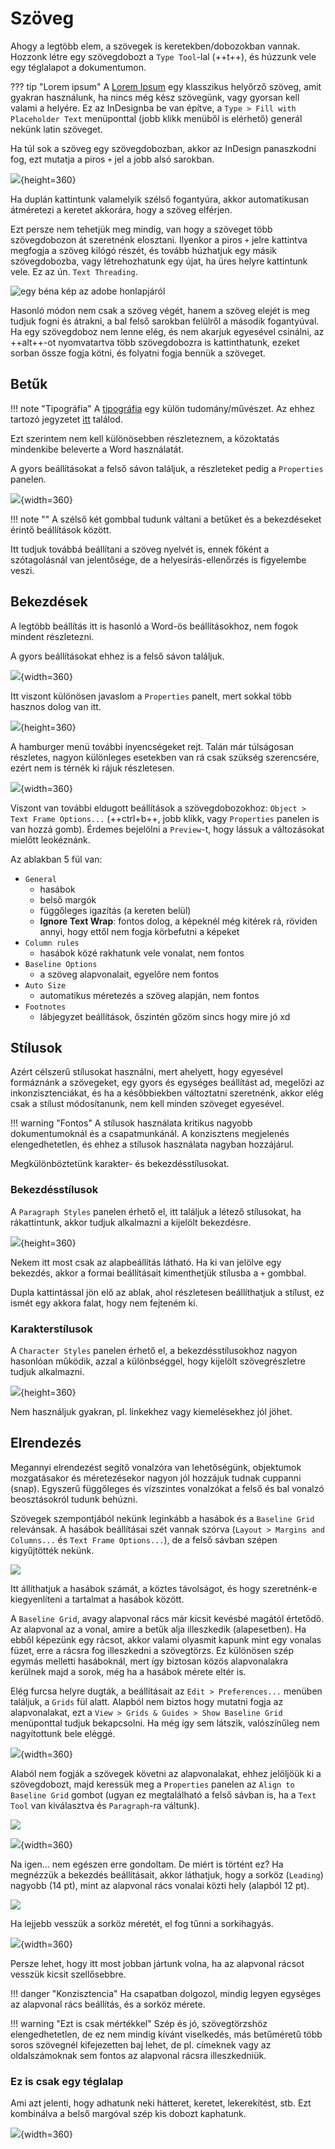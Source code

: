 # Szöveg

Ahogy a legtöbb elem, a szövegek is keretekben/dobozokban vannak.
Hozzonk létre egy szövegdobozt a `Type Tool`-lal (++t++), és húzzunk vele egy téglalapot a dokumentumon.

??? tip "Lorem ipsum"
    A [Lorem Ipsum](https://en.wikipedia.org/wiki/Lorem_ipsum) egy klasszikus helyőrző szöveg, amit gyakran használunk, ha nincs még kész szövegünk, vagy gyorsan kell valami a helyére.
    Ez az InDesignba be van építve, a `Type > Fill with Placeholder Text`  menüponttal (jobb klikk menüből is elérhető) generál nekünk latin szöveget.

Ha túl sok a szöveg egy szövegdobozban, akkor az InDesign panaszkodni fog, ezt mutatja a piros `+` jel a jobb alsó sarokban.

![](img/text_overflow.png){height=360}

Ha duplán kattintunk valamelyik szélső fogantyúra, akkor automatikusan átméretezi a keretet akkorára, hogy a szöveg elférjen.

Ezt persze nem tehetjük meg mindig, van hogy a szöveget több szövegdobozon át szeretnénk elosztani. Ilyenkor a piros `+` jelre kattintva megfogja a szöveg kilógó részét, és tovább húzhatjuk egy másik szövegdobozba, vagy létrehozhatunk egy újat, ha üres helyre kattintunk vele. Ez az ún. `Text Threading`.

![egy béna kép az adobe honlapjáról](img/adobe_text_thread.png)

Hasonló módon nem csak a szöveg végét, hanem a szöveg elejét is meg tudjuk fogni és átrakni, a bal felső sarokban felülről a második fogantyúval. Ha egy szövegdoboz nem lenne elég, és nem akarjuk egyesével csinálni, az ++alt++-ot nyomvatartva több szövegdobozra is kattinthatunk, ezeket sorban össze fogja kötni, és folyatni fogja bennük a szöveget.

## Betűk

!!! note "Tipográfia"
    A [tipográfia](https://hu.wikipedia.org/wiki/Tipogr%C3%A1fia) egy külön tudomány/művészet. Az ehhez tartozó jegyzetet [itt](../typography.md) találod.

Ezt szerintem nem kell különösebben részleteznem, a közoktatás mindenkibe beleverte a Word használatát.

A gyors beállításokat a felső sávon találjuk, a részleteket pedig a `Properties` panelen.

![](img/text_character_bar.png){width=360}

!!! note ""
    A szélső két gombbal tudunk váltani a betűket és a bekezdéseket érintő beállítások között.

Itt tudjuk továbbá beállítani a szöveg nyelvét is, ennek főként a szótagolásnál van jelentősége, de a helyesírás-ellenőrzés is figyelembe veszi.

## Bekezdések

A legtöbb beállítás itt is hasonló a Word-ös beállításokhoz, nem fogok mindent részletezni.

A gyors beállításokat ehhez is a felső sávon találjuk.

![](img/text_paragraph_bar.png){width=360}

Itt viszont különösen javaslom a `Properties` panelt, mert sokkal több hasznos dolog van itt.

![](img/text_paragraph_properties.png){height=360}

A hamburger menü további ínyencségeket rejt. Talán már túlságosan részletes, nagyon különleges esetekben van rá csak szükség szerencsére, ezért nem is térnék ki rájuk részletesen.

![](img/text_paragraph_hamburger.png){width=360}

Viszont van további eldugott beállítások a szövegdobozokhoz: `Object > Text Frame Options...` (++ctrl+b++, jobb klikk, vagy `Properties` panelen is van hozzá gomb). Érdemes bejelölni a `Preview`-t, hogy lássuk a változásokat mielőtt leokéznánk.

Az ablakban 5 fül van:

- `General`
    - hasábok
    - belső margók
    - függőleges igazítás (a kereten belül)
    - **Ignore Text Wrap**: fontos dolog, a képeknél még kitérek rá, röviden annyi, hogy ettől nem fogja körbefutni a képeket
- `Column rules`
    - hasábok közé rakhatunk vele vonalat, nem fontos
- `Baseline Options`
    - a szöveg alapvonalait, egyelőre nem fontos
- `Auto Size`
    - automatikus méretezés a szöveg alapján, nem fontos
- `Footnotes`
    - lábjegyzet beállítások, őszintén gőzöm sincs hogy mire jó xd

## Stílusok

Azért célszerű stílusokat használni, mert ahelyett, hogy egyesével formáznánk a szövegeket, egy gyors és egységes beállítást ad, megelőzi az inkonzisztenciákat, és ha a későbbiekben változtatni szeretnénk, akkor elég csak a stílust módosítanunk, nem kell minden szöveget egyesével.

!!! warning "Fontos"
    A stílusok használata kritikus nagyobb dokumentumoknál és a csapatmunkánál. A konzisztens megjelenés elengedhetetlen, és ehhez a stílusok használata nagyban hozzájárul.

Megkülönböztetünk karakter- és bekezdésstílusokat.

### Bekezdésstílusok

A `Paragraph Styles` panelen érhető el, itt találjuk a létező stílusokat, ha rákattintunk, akkor tudjuk alkalmazni a kijelölt bekezdésre.

![](img/text_paragraph_styles_panel.png){height=360}

Nekem itt most csak az alapbeállítás látható.
Ha ki van jelölve egy bekezdés, akkor a formai beállításait kimenthetjük stílusba a `+` gombbal.

Dupla kattintással jön elő az ablak, ahol részletesen beállíthatjuk a stílust, ez ismét egy akkora falat, hogy nem fejteném ki. 

### Karakterstílusok

A `Character Styles` panelen érhető el, a bekezdésstílusokhoz nagyon hasonlóan működik, azzal a különbséggel, hogy kijelölt szövegrészletre tudjuk alkalmazni. 

![](img/text_character_styles_panel.png){height=360}

Nem használjuk gyakran, pl. linkekhez vagy kiemelésekhez jól jöhet.

## Elrendezés

Megannyi elrendezést segítő vonalzóra van lehetőségünk, objektumok mozgatásakor és méretezésekor nagyon jól hozzájuk tudnak cuppanni (snap). Egyszerű függőleges és vízszintes vonalzókat a felső és bal vonalzó beosztásokról tudunk behúzni.

Szövegek szempontjából nekünk leginkább a hasábok és a `Baseline Grid` relevánsak. 
A hasábok beállításai szét vannak szórva (`Layout > Margins and Columns...` és `Text Frame Options...`), de a felső sávban szépen kigyűjtötték nekünk. 

![](img/text_cols.png)

Itt állíthatjuk a hasábok számát, a köztes távolságot, és hogy szeretnénk-e kiegyenlíteni a tartalmat a hasábok között.

A `Baseline Grid`, avagy alapvonal rács már kicsit kevésbé magától értetődő.
Az alapvonal az a vonal, amire a betűk alja illeszkedik (alapesetben).
Ha ebből képezünk egy rácsot, akkor valami olyasmit kapunk mint egy vonalas füzet, erre a rácsra fog illeszkedni a szövegtörzs.
Ez különösen szép egymás melletti hasáboknál, mert így biztosan közös alapvonalakra kerülnek majd a sorok, még ha a hasábok mérete eltér is.

Elég furcsa helyre dugták, a beállításait az `Edit > Preferences...` menüben találjuk, a `Grids` fül alatt. 
Alapból nem biztos hogy mutatni fogja az alapvonalakat, ezt a `View > Grids & Guides > Show Baseline Grid` menüponttal tudjuk bekapcsolni. Ha még így sem látszik, valószínűleg nem nagyítottunk bele eléggé.

![](img/text_baseline_without.png){width=360}

Alaból nem fogják a szövegek követni az alapvonalakat, ehhez jelöljöük ki a szövegdobozt, majd keressük meg a `Properties` panelen az `Align to Baseline Grid` gombot (ugyan ez megtalálható a felső sávban is, ha a `Text Tool` van kiválasztva és `Paragraph`-ra váltunk).

![](img/text_baseline_setting.png)

![](img/text_baseline_failxd.png.png){width=360}

Na igen... nem egészen erre gondoltam. De miért is történt ez? Ha megnézzük a bekezdés beállításait, akkor láthatjuk, hogy a sorköz (`Leading`) nagyobb (14 pt), mint az alapvonal rács vonalai közti hely (alapból 12 pt).

![](img/text_baseline_leading.png)

Ha lejjebb vesszük a sorköz méretét, el fog tűnni a sorkihagyás.

![](img/text_baseline_success.png){width=360}

Persze lehet, hogy itt most jobban jártunk volna, ha az alapvonal rácsot vesszük kicsit szellősebbre.

!!! danger "Konzisztencia"
    Ha csapatban dolgozol, mindig legyen egységes az alapvonal rács beállítás, és a sorköz mérete.

!!! warning "Ezt is csak mértékkel"
    Szép és jó, szövegtörzshöz elengedhetetlen, de ez nem mindig kívánt viselkedés, más betűméretű több soros szövegnél kifejezetten baj lehet, de pl. címeknek vagy az oldalszámoknak sem fontos az alapvonal rácsra illeszkedniük.

### Ez is csak egy téglalap

Ami azt jelenti, hogy adhatunk neki hátteret, keretet, lekerekítést, stb. Ezt kombinálva a belső margóval szép kis dobozt kaphatunk.

![](img/text_rect.png){width=360}
